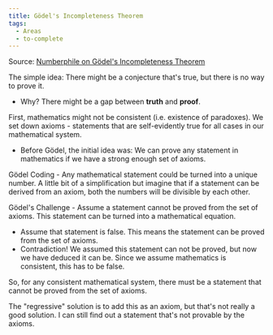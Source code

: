 ```yaml
---
title: Gödel's Incompleteness Theorem
tags:
  - Areas
  - to-complete
---
```


Source: [Numberphile on Gödel's Incompleteness Theorem](https://www.youtube.com/watch?v=O4ndIDcDSGc)

The simple idea: There might be a conjecture that's true, but there is no way to prove it.
- Why? There might be a gap between **truth** and **proof**.

First, mathematics might not be consistent (i.e. existence of paradoxes). We set down axioms - statements that are self-evidently true for all cases in our mathematical system.
- Before Gödel, the initial idea was: We can prove any statement in mathematics if we have a strong enough set of axioms.

Gödel Coding - Any mathematical statement could be turned into a unique number. A little bit of a simplification but imagine that if a statement can be derived from an axiom, both the numbers will be divisible by each other.

Gödel's Challenge - Assume a statement cannot be proved from the set of axioms. This statement can be turned into a mathematical equation.
- Assume that statement is false. This means the statement can be proved from the set of axioms.
- Contradiction! We assumed this statement can not be proved, but now we have deduced it can be. Since we assume mathematics is consistent, this has to be false.

So, for any consistent mathematical system, there must be a statement that cannot be proved from the set of axioms.

The "regressive" solution is to add this as an axiom, but that's not really a good solution. I can still find out a statement that's not provable by the axioms.